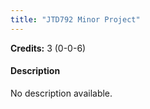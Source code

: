 ```yaml
---
title: "JTD792 Minor Project"
---
```

**Credits:** 3 (0-0-6)

#### Description
No description available.